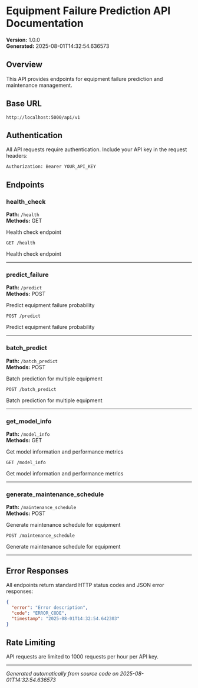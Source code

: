 # Equipment Failure Prediction API Documentation

**Version:** 1.0.0  
**Generated:** 2025-08-01T14:32:54.636573

## Overview

This API provides endpoints for equipment failure prediction and maintenance management.

## Base URL

```
http://localhost:5000/api/v1
```

## Authentication

All API requests require authentication. Include your API key in the request headers:

```
Authorization: Bearer YOUR_API_KEY
```

## Endpoints

### health_check

**Path:** `/health`  
**Methods:** GET

Health check endpoint

```http
GET /health
```

Health check endpoint

---

### predict_failure

**Path:** `/predict`  
**Methods:** POST

Predict equipment failure probability

```http
POST /predict
```

Predict equipment failure probability

---

### batch_predict

**Path:** `/batch_predict`  
**Methods:** POST

Batch prediction for multiple equipment

```http
POST /batch_predict
```

Batch prediction for multiple equipment

---

### get_model_info

**Path:** `/model_info`  
**Methods:** GET

Get model information and performance metrics

```http
GET /model_info
```

Get model information and performance metrics

---

### generate_maintenance_schedule

**Path:** `/maintenance_schedule`  
**Methods:** POST

Generate maintenance schedule for equipment

```http
POST /maintenance_schedule
```

Generate maintenance schedule for equipment

---


## Error Responses

All endpoints return standard HTTP status codes and JSON error responses:

```json
{
  "error": "Error description",
  "code": "ERROR_CODE",
  "timestamp": "2025-08-01T14:32:54.642303"
}
```

## Rate Limiting

API requests are limited to 1000 requests per hour per API key.

---

*Generated automatically from source code on 2025-08-01T14:32:54.636573*
